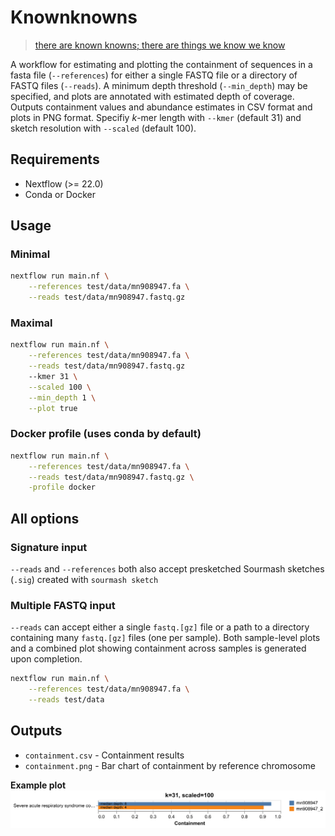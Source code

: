 # Knownknowns

> [there are known knowns; there are things we know we know](https://en.wikipedia.org/wiki/There_are_unknown_unknowns)

A workflow for estimating and plotting the containment of sequences in a fasta file (`--references`) for either a single FASTQ file or a directory of FASTQ files (`--reads`). A minimum depth threshold  (`--min_depth`) may be specified, and plots are annotated with estimated depth of coverage. Outputs containment values and abundance estimates in CSV format and plots in PNG format. Specifiy *k*-mer length with `--kmer`  (default 31) and sketch resolution with `--scaled` (default 100).

## Requirements

- Nextflow (>= 22.0)
- Conda or Docker

## Usage

### Minimal

```bash
nextflow run main.nf \
    --references test/data/mn908947.fa \
    --reads test/data/mn908947.fastq.gz
```

### Maximal

```bash
nextflow run main.nf \
    --references test/data/mn908947.fa \
    --reads test/data/mn908947.fastq.gz
    --kmer 31 \
    --scaled 100 \
    --min_depth 1 \
    --plot true
```

### Docker profile (uses conda by default)

```bash
nextflow run main.nf \
    --references test/data/mn908947.fa \
    --reads test/data/mn908947.fastq.gz \
    -profile docker
```

## All options



### Signature input

`--reads` and `--references` both also accept presketched Sourmash sketches (`.sig`) created with `sourmash sketch`

### Multiple FASTQ input

`--reads` can accept either a single `fastq.[gz]` file or a path to a directory containing many `fastq.[gz]` files (one per sample). Both sample-level plots and a combined plot showing containment across samples is generated upon completion.

```bash
nextflow run main.nf \
    --references test/data/mn908947.fa \
    --reads test/data
```

## Outputs

- `containment.csv` - Containment results
- `containment.png` - Bar chart of containment by reference chromosome

**Example plot**
![Example containment.png](containment.png "Example containment.png")
